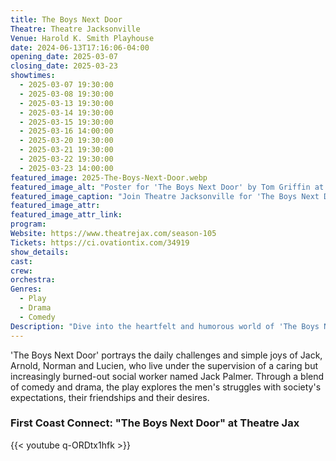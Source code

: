 ```yaml
---
title: The Boys Next Door
Theatre: Theatre Jacksonville
Venue: Harold K. Smith Playhouse
date: 2024-06-13T17:16:06-04:00
opening_date: 2025-03-07
closing_date: 2025-03-23
showtimes:
  - 2025-03-07 19:30:00
  - 2025-03-08 19:30:00
  - 2025-03-13 19:30:00
  - 2025-03-14 19:30:00
  - 2025-03-15 19:30:00
  - 2025-03-16 14:00:00
  - 2025-03-20 19:30:00
  - 2025-03-21 19:30:00
  - 2025-03-22 19:30:00
  - 2025-03-23 14:00:00
featured_image: 2025-The-Boys-Next-Door.webp
featured_image_alt: "Poster for 'The Boys Next Door' by Tom Griffin at Theatre Jacksonville, featuring colorful, cartoonish illustrations of a vacuum cleaner, books, a coffee pot, and a doughnut. The play is scheduled for March 7-23, 2025."
featured_image_caption: "Join Theatre Jacksonville for 'The Boys Next Door,' a heartfelt comedy that explores life, love and friendship. Catch it live from March 7-23, 2025!"
featured_image_attr: 
featured_image_attr_link: 
program:
Website: https://www.theatrejax.com/season-105
Tickets: https://ci.ovationtix.com/34919
show_details: 
cast:
crew:
orchestra:
Genres:
  - Play
  - Drama
  - Comedy
Description: "Dive into the heartfelt and humorous world of 'The Boys Next Door,' a play that shines a light on the lives of four mentally disabled men living together in a group home."
---
```

'The Boys Next Door' portrays the daily challenges and simple joys of Jack, Arnold, Norman and Lucien, who live under the supervision of a caring but increasingly burned-out social worker named Jack Palmer. Through a blend of comedy and drama, the play explores the men's struggles with society's expectations, their friendships and their desires.

### First Coast Connect: "The Boys Next Door" at Theatre Jax

{{< youtube q-ORDtx1hfk >}}
